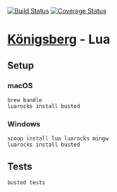 [![Build Status](https://travis-ci.com/bergren2/konigsberg-lua.svg?branch=master)](https://travis-ci.com/bergren2/konigsberg-lua)
[![Coverage Status](https://coveralls.io/repos/github/bergren2/konigsberg-lua/badge.svg?branch=master)](https://coveralls.io/github/bergren2/konigsberg-lua?branch=master)

# [Königsberg](https://github.com/bergren2/konigsberg) - Lua

## Setup

### macOS

```shell
brew bundle
luarocks install busted
```

### Windows

```shell
scoop install lua luarocks mingw
luarocks install busted
```

## Tests

```shell
busted tests
```
